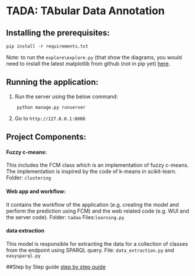 # TADA: TAbular Data Annotation

## Installing the prerequisites:
```
pip install -r requirements.txt
```

Note: to run the `explore\explore.py` (that show the diagrams, you would need to install the latest matplotlib from github (not in pip yet) [here](https://github.com/matplotlib/matplotlib).

## Running the application:
1. Run the server using the below command:

```
	python manage.py runserver
```
2. Go to `http://127.0.0.1:8000`

## Project Components:

#### Fuzzy c-means:
This includes the FCM class which is an implementation of fuzzy c-means. The implementation is inspired by the code of k-means in scikit-learn. 
Folder: `clustering`

#### Web app and workflow:
It contains the workflow of the application (e.g. creating the model and perform the prediction using FCM) and the web related code (e.g. WUI and the server code). 
Folder: `tadaa`
Files:`learning.py`

#### data extraction
This model is responsible for extracting the data for a collection of classes from the endpoint using SPARQL query.
File: `data_extraction.py` and `easysparql.py`

##Step by Step guide
[step by step guide]()

